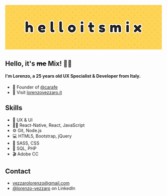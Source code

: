 ![](./src/img/bg.jpg)

## Hello, it's ~~me~~ Mix! 👋🏻
#### I'm Lorenzo, a 25 years old UX Specialist & Developer from Italy.


- 🧭 Founder of [@carafe](https://bit.ly/carafe-app)
- 👥 Visit [lorenzovezzaro.it](https://lorenzovezzaro.it)

## Skills
- 🎢 UX & UI
- 👨‍💻 React-Native, React, JavaScript
- ⚙️ Git, Node.js
- 💻 HTML5, Bootstrap, jQuery
- 🎨 SASS, CSS
- 💾 SQL, PHP
- 🎬 Adobe CC

## Contact
- [vezzarolorenzo@gmail.com](mailto:vezzarolorenzo@gmail.com)
- [@lorenzo-vezzaro](https://www.linkedin.com/in/lorenzo-vezzaro) on LinkedIn
